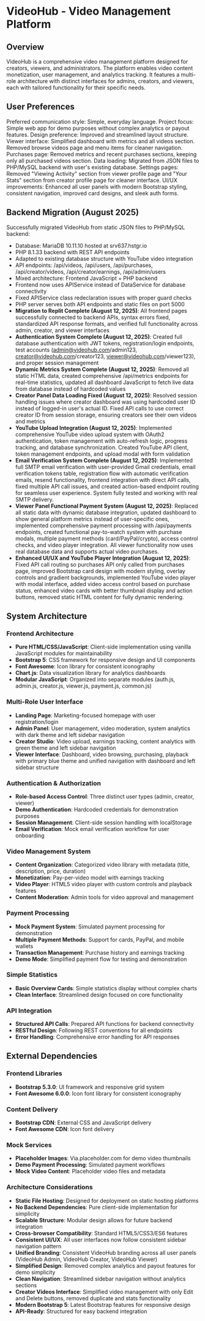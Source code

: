 # VideoHub - Video Management Platform

## Overview

VideoHub is a comprehensive video management platform designed for creators, viewers, and administrators. The platform enables video content monetization, user management, and analytics tracking. It features a multi-role architecture with distinct interfaces for admins, creators, and viewers, each with tailored functionality for their specific needs.

## User Preferences

Preferred communication style: Simple, everyday language.
Project focus: Simple web app for demo purposes without complex analytics or payout features.
Design preference: Improved and streamlined layout structure.
Viewer interface: Simplified dashboard with metrics and all videos section. Removed browse videos page and menu items for cleaner navigation.
Purchases page: Removed metrics and recent purchases sections, keeping only all purchased videos section.
Data loading: Migrated from JSON files to PHP/MySQL backend with user's existing database.
Settings pages: Removed "Viewing Activity" section from viewer profile page and "Your Stats" section from creator profile page for cleaner interface.
UI/UX improvements: Enhanced all user panels with modern Bootstrap styling, consistent navigation, improved card designs, and sleek auth forms.

## Backend Migration (August 2025)

Successfully migrated VideoHub from static JSON files to PHP/MySQL backend:
- Database: MariaDB 10.11.10 hosted at srv637.hstgr.io
- PHP 8.1.33 backend with REST API endpoints
- Adapted to existing database structure with YouTube video integration
- API endpoints: /api/videos, /api/users, /api/purchases, /api/creator/videos, /api/creator/earnings, /api/admin/users
- Mixed architecture: Frontend JavaScript + PHP backend
- Frontend now uses APIService instead of DataService for database connectivity
- Fixed APIService class redeclaration issues with proper guard checks
- PHP server serves both API endpoints and static files on port 5000
- **Migration to Replit Complete (August 12, 2025)**: All frontend pages successfully connected to backend APIs, syntax errors fixed, standardized API response formats, and verified full functionality across admin, creator, and viewer interfaces
- **Authentication System Complete (August 12, 2025)**: Created full database authentication with JWT tokens, registration/login endpoints, test accounts (admin@videohub.com/admin123, creator@videohub.com/creator123, viewer@videohub.com/viewer123), and proper session management
- **Dynamic Metrics System Complete (August 12, 2025)**: Removed all static HTML data, created comprehensive /api/metrics endpoints for real-time statistics, updated all dashboard JavaScript to fetch live data from database instead of hardcoded values
- **Creator Panel Data Loading Fixed (August 12, 2025)**: Resolved session handling issues where creator dashboard was using hardcoded user ID instead of logged-in user's actual ID. Fixed API calls to use correct creator ID from session storage, ensuring creators see their own videos and metrics
- **YouTube Upload Integration (August 12, 2025)**: Implemented comprehensive YouTube video upload system with OAuth2 authentication, token management with auto-refresh logic, progress tracking, and database synchronization. Created YouTube API client, token management endpoints, and upload modal with form validation
- **Email Verification System Complete (August 12, 2025)**: Implemented full SMTP email verification with user-provided Gmail credentials, email verification tokens table, registration flow with automatic verification emails, resend functionality, frontend integration with direct API calls, fixed multiple API call issues, and created action-based endpoint routing for seamless user experience. System fully tested and working with real SMTP delivery.
- **Viewer Panel Functional Payment System (August 12, 2025)**: Replaced all static data with dynamic database integration, updated dashboard to show general platform metrics instead of user-specific ones, implemented comprehensive payment processing with /api/payments endpoints, created functional pay-to-watch system with purchase modals, multiple payment methods (card/PayPal/crypto), access control checks, and video player integration. All viewer functionality now uses real database data and supports actual video purchases.
- **Enhanced UI/UX and YouTube Player Integration (August 12, 2025)**: Fixed API call routing so purchases API only called from purchases page, improved Bootstrap card design with modern styling, overlay controls and gradient backgrounds, implemented YouTube video player with modal interface, added video access control based on purchase status, enhanced video cards with better thumbnail display and action buttons, removed static HTML content for fully dynamic rendering.

## System Architecture

### Frontend Architecture
- **Pure HTML/CSS/JavaScript**: Client-side implementation using vanilla JavaScript modules for maintainability
- **Bootstrap 5**: CSS framework for responsive design and UI components
- **Font Awesome**: Icon library for consistent iconography
- **Chart.js**: Data visualization library for analytics dashboards
- **Modular JavaScript**: Organized into separate modules (auth.js, admin.js, creator.js, viewer.js, payment.js, common.js)

### Multi-Role User Interface
- **Landing Page**: Marketing-focused homepage with user registration/login
- **Admin Panel**: User management, video moderation, system analytics with dark theme and left sidebar navigation
- **Creator Studio**: Video upload, earnings tracking, content analytics with green theme and left sidebar navigation  
- **Viewer Interface**: Dashboard, video browsing, purchasing, playback with primary blue theme and unified navigation with dashboard and left sidebar structure

### Authentication & Authorization
- **Role-based Access Control**: Three distinct user types (admin, creator, viewer)
- **Demo Authentication**: Hardcoded credentials for demonstration purposes
- **Session Management**: Client-side session handling with localStorage
- **Email Verification**: Mock email verification workflow for user onboarding

### Video Management System
- **Content Organization**: Categorized video library with metadata (title, description, price, duration)
- **Monetization**: Pay-per-video model with earnings tracking
- **Video Player**: HTML5 video player with custom controls and playback features
- **Content Moderation**: Admin tools for video approval and management

### Payment Processing
- **Mock Payment System**: Simulated payment processing for demonstration
- **Multiple Payment Methods**: Support for cards, PayPal, and mobile wallets
- **Transaction Management**: Purchase history and earnings tracking
- **Demo Mode**: Simplified payment flow for testing and demonstration

### Simple Statistics
- **Basic Overview Cards**: Simple statistics display without complex charts
- **Clean Interface**: Streamlined design focused on core functionality

### API Integration
- **Structured API Calls**: Prepared API functions for backend connectivity
- **RESTful Design**: Following REST conventions for all endpoints
- **Error Handling**: Comprehensive error handling for API responses

## External Dependencies

### Frontend Libraries
- **Bootstrap 5.3.0**: UI framework and responsive grid system
- **Font Awesome 6.0.0**: Icon font library for consistent iconography

### Content Delivery
- **Bootstrap CDN**: External CSS and JavaScript delivery
- **Font Awesome CDN**: Icon font delivery

### Mock Services
- **Placeholder Images**: Via.placeholder.com for demo video thumbnails
- **Demo Payment Processing**: Simulated payment workflows
- **Mock Video Content**: Placeholder video files and metadata

### Architecture Considerations
- **Static File Hosting**: Designed for deployment on static hosting platforms
- **No Backend Dependencies**: Pure client-side implementation for simplicity
- **Scalable Structure**: Modular design allows for future backend integration
- **Cross-browser Compatibility**: Standard HTML5/CSS3/ES6 features
- **Consistent UI/UX**: All user interfaces now follow consistent sidebar navigation pattern
- **Unified Branding**: Consistent VideoHub branding across all user panels (VideoHub Admin, VideoHub Creator, VideoHub Viewer)
- **Simplified Design**: Removed complex analytics and payout features for demo simplicity  
- **Clean Navigation**: Streamlined sidebar navigation without analytics sections
- **Creator Videos Interface**: Simplified video management with only Edit and Delete buttons, removed duplicate and stats functionality
- **Modern Bootstrap 5**: Latest Bootstrap features for responsive design
- **API-Ready**: Structured for easy backend integration
